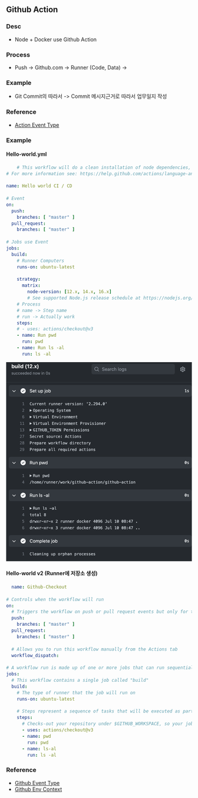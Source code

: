 ## Github Action

### Desc
- Node + Docker use Github Action

### Process
- Push -> Github.com -> Runner (Code, Data) -> 

### Example
- Git Commit의 따라서 -> Commit 메시지근거로 따라서 업무일지 작성

### Reference
- <a href="https://docs.github.com/en/actions/using-workflows/events-that-trigger-workflows">Action Event Type</a>


### Example
#### Hello-world.yml

```yml
    # This workflow will do a clean installation of node dependencies, cache/restore them, build the source code and run tests across different versions of node
# For more information see: https://help.github.com/actions/language-and-framework-guides/using-nodejs-with-github-actions

name: Hello world CI / CD

# Event
on:
  push:
    branches: [ "master" ]
  pull_request:
    branches: [ "master" ]

# Jobs use Event
jobs:
  build:
    # Runner Computers
    runs-on: ubuntu-latest

    strategy:
      matrix:
        node-version: [12.x, 14.x, 16.x]
        # See supported Node.js release schedule at https://nodejs.org/en/about/releases/
    # Process
    # name -> Step name
    # run -> Actually work
    steps:
    # - uses: actions/checkout@v3
    - name: Run pwd
      run: pwd
    - name: Run ls -al
      run: ls -al

```

![hello-world.yml](./public/helloworld.png)

#### Hello-world v2 (Runner에 저장소 생성)

```yml
  name: Github-Checkout

# Controls when the workflow will run
on:
  # Triggers the workflow on push or pull request events but only for the "master" branch
  push:
    branches: [ "master" ]
  pull_request:
    branches: [ "master" ]

  # Allows you to run this workflow manually from the Actions tab
  workflow_dispatch:

# A workflow run is made up of one or more jobs that can run sequentially or in parallel
jobs:
  # This workflow contains a single job called "build"
  build:
    # The type of runner that the job will run on
    runs-on: ubuntu-latest

    # Steps represent a sequence of tasks that will be executed as part of the job
    steps:
      # Checks-out your repository under $GITHUB_WORKSPACE, so your job can access it
      - uses: actions/checkout@v3
      - name: pwd
        run: pwd
      - name: ls-al
        run: ls -al
```

### Reference
- <a href="https://docs.github.com/en/actions/using-workflows/events-that-trigger-workflows">Github Event Type</a>
- <a href="https://docs.github.com/es/actions/learn-github-actions/contexts">Github Env Context</a>